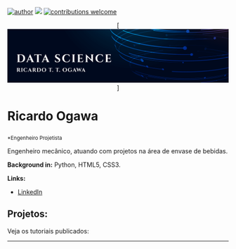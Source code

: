 [![author](https://img.shields.io/badge/author-ricardoogawa-red.svg)](https://www.linkedin.com/in/carlosfab) [![](https://img.shields.io/badge/python-3.7+-blue.svg)](https://www.python.org/downloads/release/python-365/) [![contributions welcome](https://img.shields.io/badge/contributions-welcome-brightgreen.svg?style=flat)](https://github.com/carlosfab/data_science/issues)

<p align="center">
  [<img src="sl_122319_26350_15-[Convertido].png" >]
</p>

# Ricardo Ogawa
<sub>*Engenheiro Projetista</sub>

Engenheiro mecânico, atuando com projetos na área de envase de bebidas.

**Background in:** Python, HTML5, CSS3.

**Links:**
* [LinkedIn](https://www.[linkedin.com/in/ricardo-ogawa-99b198184/])


## Projetos:
Veja os tutoriais publicados:

---




